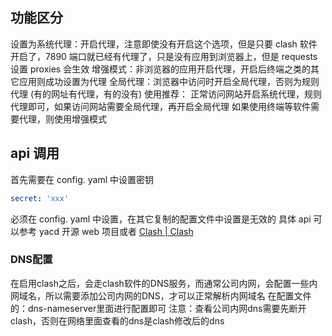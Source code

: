 ## 功能区分
设置为系统代理：开启代理，注意即使没有开启这个选项，但是只要 clash 软件开启了，7890 端口就已经有代理了，只是没有应用到浏览器上，但是 requests 设置 proxies 会生效
增强模式：非浏览器的应用开启代理，开启后终端之类的其它应用则成功设置为代理
全局代理：浏览器中访问时开启全局代理，否则为规则代理 (有的网址有代理，有的没有) 
使用推荐：
正常访问网站开启系统代理，规则代理即可，如果访问网站需要全局代理，再开启全局代理
如果使用终端等软件需要代理，则使用增强模式
## api 调用
首先需要在 config. yaml 中设置密钥
```yaml
secret: 'xxx'
```
必须在 config. yaml 中设置，在其它复制的配置文件中设置是无效的
具体 api 可以参考 yacd 开源 web 项目或者 [Clash | Clash](https://clash.gitbook.io/doc)
### DNS配置
在启用clash之后，会走clash软件的DNS服务，而通常公司内网，会配置一些内网域名，所以需要添加公司内网的DNS，才可以正常解析内网域名
在配置文件的：dns-nameserver里面进行配置即可
注意：查看公司内网dns需要先断开clash，否则在网络里面查看的dns是clash修改后的dns